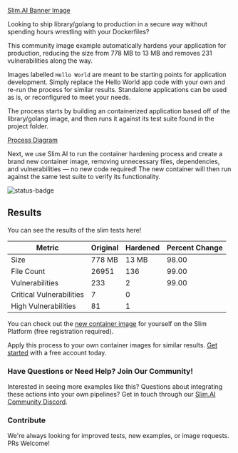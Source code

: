 
[Slim.AI Banner Image](/docs/images/SlimBanner_3.png)

Looking to ship library/golang to production in a secure way without spending hours wrestling with your Dockerfiles? 

This community image example automatically hardens your application for production, reducing the size from 778 MB to 13 MB and removes 231 vulnerabilities along the way. 

Images labelled `Hello World` are meant to be starting points for application development. Simply replace the Hello World app code with your own and re-run the process for similar results. Standalone applications can be used as is, or reconfigured to meet your needs. 

The process starts by building an containerized application based off of the library/golang image, and then runs it against its test suite found in the project folder.

[Process Diagram](/docs/images/HowItWorksV2.png)

Next, we use Slim.AI to run the container hardening process and create a brand new container image, removing unnecessary files, dependencies, and vulnerabilities — no new code required! The new container will then run against the same test suite to verify its functionality.

![status-badge](https://img.shields.io/badge/Build-Passing-green.svg)

## Results

You can see the results of the slim tests here!

| Metric | Original | Hardened | Percent Change | 
| ---| --- | --- | --- | 
| Size | 778 MB | 13 MB | 98.00 | 
| File Count | 26951 | 136 | 99.00 | 
| Vulnerabilities | 233 | 2 | 99.00 | 
| Critical Vulnerabilities | 7 | 0 | 
| High Vulnerabilities | 81 | 1 | 


You can check out the [new container image](https://portal.slim.dev/home/xray/dockerhub:%2F%2Fdockerhub.public%2Ffocaloiddev%2Fgolang:latest.slimxx#explorer) for yourself on the Slim Platform (free registration required). 

Apply this process to your own container images for similar results. [Get started](https://www.slim.ai/docs/quickstart) with a free account today.  

### Have Questions or Need Help? Join Our  Community!

Interested in seeing more examples like this? Questions about integrating these actions into your own pipelines? Get in touch through our [Slim.AI Community Discord](https://discord.com/invite/uBttmfyYNB).


### Contribute 

We're always looking for improved tests, new examples, or image requests. PRs Welcome! 
